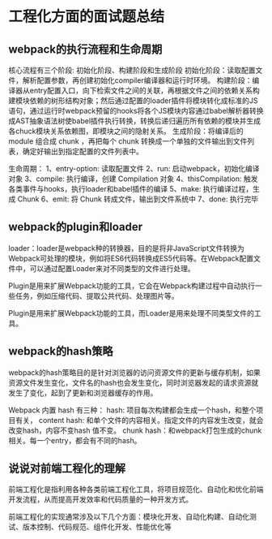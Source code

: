 # 工程化方面的面试题总结

## webpack的执行流程和生命周期

核心流程有三个阶段: 初始化阶段、构建阶段和生成阶段
初始化阶段：读取配置文件，解析配置参数，再创建初始化compiler编译器和运行时环境。
构建阶段：编译器从entry配置入口，向下检索文件之间的关联，再根据文件之间的依赖关系构建模块依赖的树形结构对象；然后通过配置的loader插件将模块转化成标准的JS语句，通过运行时webpack预留的hooks将各个JS模块内容通过babel解析器转换成AST抽象语法树使babel插件执行转换，转换后递归遍历所有依赖的模块并生成各chuck模块关系依赖图，即模块之间的隐射关系。
生成阶段：将编译后的 module 组合成 chunk ，再把每个 chunk 转换成一个单独的文件输出到文件列表，确定好输出到指定配置的文件列表中。

生命周期：
1、entry-option: 读取配置文件
2、run: 启动webpack，初始化编译对象
3、compile: 执行编译，创建 Compilation 对象
4、thisCompilation: 触发各类事件与hooks，执行loader和babel插件的编译
5、make: 执行编译过程，生成 Chunk
6、emit: 将 Chunk 转成文件，输出到文件系统中
7、done: 执行完毕

## webpack的plugin和loader

loader：loader是webpack种的转换器，目的是将非JavaScript文件转换为Webpack可处理的模块，例如将ES6代码转换成ES5代码等。在Webpack配置文件中，可以通过配置Loader来对不同类型的文件进行处理。

Plugin是用来扩展Webpack功能的工具，它会在Webpack构建过程中自动执行一些任务，例如压缩代码、提取公共代码、处理图片等。

Plugin是用来扩展Webpack功能的工具，而Loader是用来处理不同类型文件的工具。

## webpack的hash策略

webpack的hash策略目的是针对浏览器的访问资源文件的更新与缓存机制，如果资源文件发生变化，文件名的hash也会发生变化，同时浏览器发起的请求资源就发生了变化，起到了更新和浏览器缓存的作用。

Webpack 内置 hash 有三种：
hash: 项目每次构建都会生成一个hash，和整个项目有关，
content hash: 和单个文件的内容相关。指定文件的内容发生改变，就会改变hash，内容不变hash 值不变。
chunk hash：和webpack打包生成的chunk相关。每一个entry，都会有不同的hash。

## 说说对前端工程化的理解

前端工程化是指利用各种各类前端工程化工具，将项目规范化、自动化和优化前端开发流程，从而提高开发效率和代码质量的一种开发方式。

前端工程化的实现通常涉及以下几个方面：模块化开发、自动化构建、自动化测试、版本控制、代码规范、组件化开发、性能优化等


